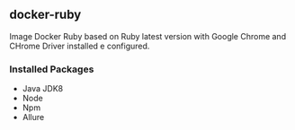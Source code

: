 ## docker-ruby ##
Image Docker Ruby based on Ruby latest version with Google Chrome and CHrome Driver installed e configured.

### Installed Packages ###
- Java JDK8
- Node
- Npm
- Allure



